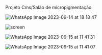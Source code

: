 
Projeto Cms/Salão de micropigmentação

![WhatsApp Image 2023-09-14 at 18 18 47](https://github.com/abraao69/CMS-Sal-o/assets/103331086/deef1204-026f-4f23-8ee0-b0fbac0008b8)

![screen](https://github.com/abraao69/CMS-Sal-o/assets/103331086/e28899cf-f7ab-4bb1-8d02-322725ccf000)

![WhatsApp Image 2023-09-15 at 11 41 31](https://github.com/abraao69/CMS-Sal-o/assets/103331086/cb6ccbfb-db5a-41ab-b402-ce5a4a524faa)

![WhatsApp Image 2023-09-15 at 11 41 07](https://github.com/abraao69/CMS-Sal-o/assets/103331086/805f142d-ff8a-49ae-9eb0-9ba606dd414e)
